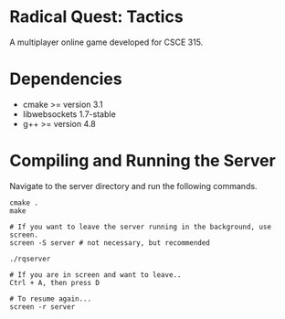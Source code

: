 # Radical Quest: Tactics

A multiplayer online game developed for CSCE 315.

# Dependencies

* cmake >= version 3.1
* libwebsockets 1.7-stable
* g++ >= version 4.8

# Compiling and Running the Server

Navigate to the server directory and run the following commands.

```
cmake .
make

# If you want to leave the server running in the background, use screen.
screen -S server # not necessary, but recommended

./rqserver

# If you are in screen and want to leave..
Ctrl + A, then press D

# To resume again...
screen -r server
```
